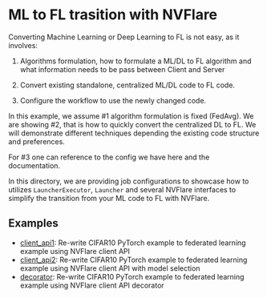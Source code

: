 # ML to FL trasition with NVFlare

Converting Machine Learning or Deep Learning to FL is not easy, as it involves:

1. Algorithms formulation, how to formulate a ML/DL to FL algorithm and what information needs to be pass between Client and Server

2. Convert existing standalone, centralized ML/DL code to FL code.

3. Configure the workflow to use the newly changed code.

In this example, we assume #1 algorithm formulation is fixed (FedAvg).
We are showing #2, that is how to quickly convert the centralized DL to FL.
We will demonstrate different techniques depending the existing code structure and preferences.

For #3 one can reference to the config we have here and the documentation.

In this directory, we are providing job configurations to showcase how to utilizes 
`LauncherExecutor`, `Launcher` and several NVFlare interfaces to simplify the
transition from your ML code to FL with NVFlare.


## Examples

- [client_api1](./jobs/client_api1/): Re-write CIFAR10 PyTorch example to federated learning example using NVFlare client API
- [client_api2](./jobs/client_api2/): Re-write CIFAR10 PyTorch example to federated learning example using NVFlare client API with model selection
- [decorator](./jobs/decorator/): Re-write CIFAR10 PyTorch example to federated learning example using NVFlare client API decorator

